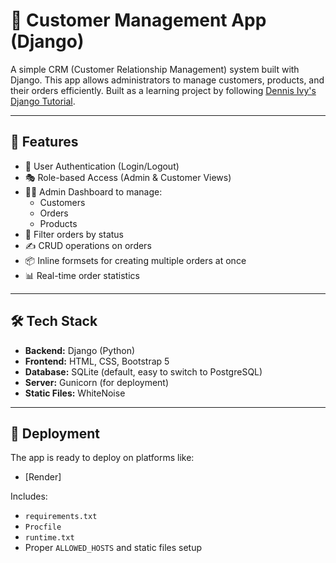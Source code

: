 # 🧾 Customer Management App (Django)

A simple CRM (Customer Relationship Management) system built with Django. This app allows administrators to manage customers, products, and their orders efficiently. Built as a learning project by following [Dennis Ivy's Django Tutorial](https://www.youtube.com/c/DennisIvy).

---

## 🌟 Features

- 🔐 User Authentication (Login/Logout)
- 🎭 Role-based Access (Admin & Customer Views)
- 🧑‍💼 Admin Dashboard to manage:
  - Customers
  - Orders
  - Products
- 📑 Filter orders by status
- ✍️ CRUD operations on orders
- 📦 Inline formsets for creating multiple orders at once
- 📊 Real-time order statistics

---

## 🛠 Tech Stack

- **Backend:** Django (Python)
- **Frontend:** HTML, CSS, Bootstrap 5
- **Database:** SQLite (default, easy to switch to PostgreSQL)
- **Server:** Gunicorn (for deployment)
- **Static Files:** WhiteNoise

---

## 🚀 Deployment

The app is ready to deploy on platforms like:
- [Render]

Includes:
- `requirements.txt`
- `Procfile`
- `runtime.txt`
- Proper `ALLOWED_HOSTS` and static files setup



